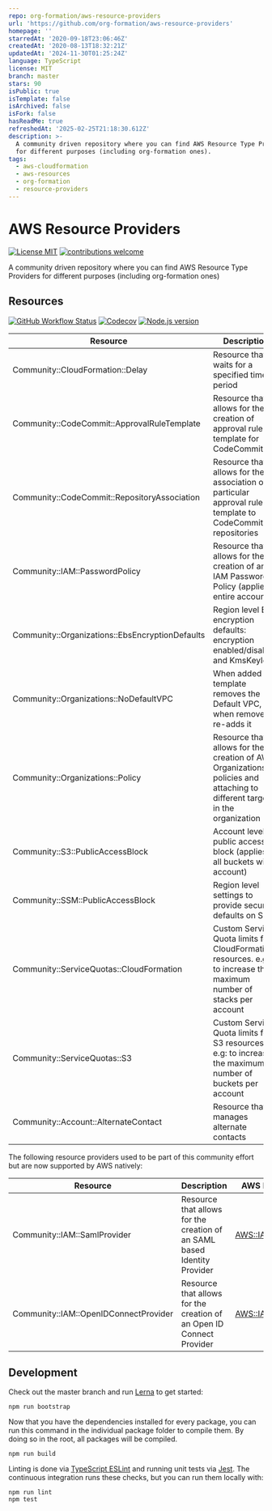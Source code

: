 ```yaml
---
repo: org-formation/aws-resource-providers
url: 'https://github.com/org-formation/aws-resource-providers'
homepage: ''
starredAt: '2020-09-18T23:06:46Z'
createdAt: '2020-08-13T18:32:21Z'
updatedAt: '2024-11-30T01:25:24Z'
language: TypeScript
license: MIT
branch: master
stars: 90
isPublic: true
isTemplate: false
isArchived: false
isFork: false
hasReadMe: true
refreshedAt: '2025-02-25T21:18:30.612Z'
description: >-
  A community driven repository where you can find AWS Resource Type Providers
  for different purposes (including org-formation ones).
tags:
  - aws-cloudformation
  - aws-resources
  - org-formation
  - resource-providers
---
```


# AWS Resource Providers

[![License MIT](https://img.shields.io/badge/license-MIT-brightgreen.svg)](https://opensource.org/licenses/MIT) [![contributions welcome](https://img.shields.io/badge/contributions-welcome-brightgreen.svg?style=flat)](https://github.com/org-formation/aws-resource-providers/issues)

A community driven repository where you can find AWS Resource Type Providers for different purposes (including org-formation ones)

## Resources

[![GitHub Workflow Status](https://img.shields.io/github/workflow/status/org-formation/aws-resource-providers/cicd/master)](https://github.com/org-formation/aws-resource-providers/actions?query=branch%3Amaster+workflow%3Acicd) [![Codecov](https://img.shields.io/codecov/c/gh/org-formation/aws-resource-providers)](https://codecov.io/gh/org-formation/aws-resource-providers) [![Node.js version](https://img.shields.io/badge/dynamic/json?color=brightgreen&url=https://raw.githubusercontent.com/org-formation/aws-resource-providers/master/package.json&query=$.engines.node&label=nodejs)](https://nodejs.org/)

| Resource | Description | Status  | Docs
|---|---|---|---|
| Community::CloudFormation::Delay | Resource that waits for a specified time period | in progress | [installation](cloud-formation/delay/installation.md) <br/> [docs](cloud-formation/delay/docs/README.md) <br/> [example](cloud-formation/delay/example.yml) |
| Community::CodeCommit::ApprovalRuleTemplate | Resource that allows for the creation of approval rule template for CodeCommit | in progress | [installation](code-commit/approval-rule-template/installation.md) <br/> [docs](code-commit/approval-rule-template/docs/README.md) <br/> [example](code-commit/approval-rule-template/example.yml) |
| Community::CodeCommit::RepositoryAssociation | Resource that allows for the association of a particular approval rule template to CodeCommit repositories | in progress | [installation](code-commit/repository-association/installation.md) <br/> [docs](code-commit/repository-association/docs/README.md) <br/> [example](code-commit/repository-association/example.yml) |
| Community::IAM::PasswordPolicy | Resource that allows for the creation of an IAM Password Policy (applies to entire account) | in progress | [installation](iam/password-policy/installation.md) <br/> [docs](iam/password-policy/docs/README.md) <br/> [example](iam/password-policy/example.yml) |
| Community::Organizations::EbsEncryptionDefaults | Region level EBS encryption defaults: encryption enabled/disabled and KmsKeyId | in progress | [installation](ec2/ebs-encryption-defaults/installation.md) <br/> [docs](ec2/ebs-encryption-defaults/docs/README.md) <br/> [example](ec2/ebs-encryption-defaults/example.yml) |
| Community::Organizations::NoDefaultVPC | When added to a template removes the Default VPC, when removed it re-adds it | in progress | [installation](ec2/no-default-vpc/installation.md) <br/> [docs](ec2/no-default-vpc/docs/README.md) <br/> [example](ec2/no-default-vpc/example.yml) |
| Community::Organizations::Policy | Resource that allows for the creation of AWS Organizations policies and attaching to different targets in the organization | in progress | [installation](organizations/policy/installation.md) <br/> [docs](organizations/policy/docs/README.md) <br/> [example](organizations/policy/example.yml) |
| Community::S3::PublicAccessBlock | Account level public access block (applies to all buckets within account) | in progress |  [installation](s3/public-access-block/installation.md) <br/> [docs](s3/public-access-block/docs/README.md) <br/> [example](s3/public-access-block/example.yml)  |
| Community::SSM::PublicAccessBlock | Region level settings to provide secure defaults on SSM | in progress |  [installation](ssm/public-access-block/installation.md) <br/> [docs](ssm/public-access-block/docs/README.md) <br/> [example](ssm/public-access-block/example.yml)  |
| Community::ServiceQuotas::CloudFormation | Custom Service Quota limits for CloudFormation resources. e.g: to increase the maximum number of stacks per account | in progress | [installation](service-quotas/cloud-formation/installation.md) <br/> [docs](service-quotas/cloud-formation/docs/README.md) <br/> [example](service-quotas/cloud-formation/example.yml) |
| Community::ServiceQuotas::S3 | Custom Service Quota limits for S3 resources. e.g: to increase the maximum number of buckets per account | in progress | [installation](service-quotas/s3/installation.md) <br/> [docs](service-quotas/s3/docs/README.md) <br/> [example](service-quotas/s3/example.yml)  |
| Community::Account::AlternateContact | Resource that manages alternate contacts | in progress | [installation](account/alternate-contact/installation.md) <br/> [docs](account/alternate-contact/docs/README.md) <br/> [example](account/alternate-contact/example.yml) |

The following resource providers used to be part of this community effort but are now supported by AWS natively:

| Resource | Description | AWS Native resource
|---|---|---|
| Community::IAM::SamlProvider | Resource that allows for the creation of an SAML based Identity Provider | [AWS::IAM::SAMLProvider](https://docs.aws.amazon.com/AWSCloudFormation/latest/UserGuide/aws-resource-iam-samlprovider.html) |
| Community::IAM::OpenIDConnectProvider | Resource that allows for the creation of an Open ID Connect Provider | [AWS::IAM::OIDCProvider](https://docs.aws.amazon.com/AWSCloudFormation/latest/UserGuide/aws-resource-iam-oidcprovider.html) |


## Development

Check out the master branch and run [Lerna](https://lerna.js.org/) to get started:

```
npm run bootstrap
```

Now that you have the dependencies installed for every package, you can run this command in the individual package folder to compile them. By doing so in the root, all packages will be compiled.

```
npm run build
```

Linting is done via [TypeScript ESLint](https://typescript-eslint.io/) and running unit tests via [Jest](https://jestjs.io/). The continuous integration runs these checks, but you can run them locally with:

```
npm run lint
npm test
```
